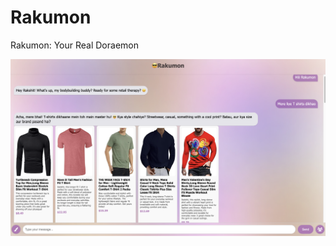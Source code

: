 # Rakumon
Rakumon: Your Real Doraemon

[![Watch the video](https://github.com/RustyGrackle/Rakumon/blob/main/readme_content/thumbnail.jpg)](https://github.com/RustyGrackle/Rakumon/blob/main/readme_content/Final_Demo_Rakumon_GenAiSys.mp4.raw)
